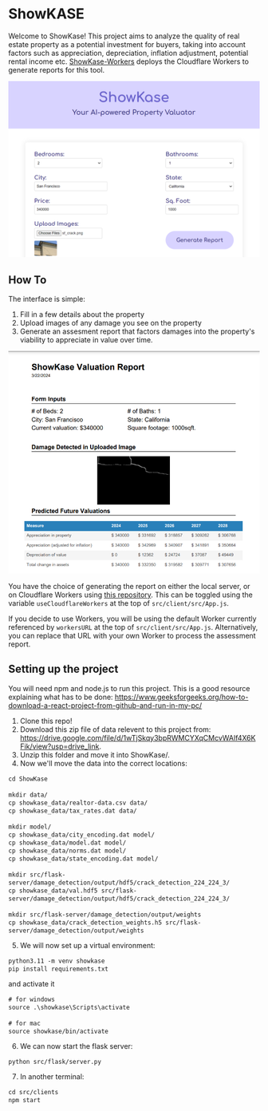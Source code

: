 # ShowKASE

Welcome to ShowKase! This project aims to analyze the quality of real estate property as a potential investment for buyers, taking into account factors such as appreciation, depreciation, inflation adjustment, potential rental income etc. [ShowKase-Workers](https://github.com/AnantharamanSI/ShowKase-Workers) deploys the Cloudflare Workers to generate reports for this tool.

<img src="showkase_home.png" alt="drawing" width="800"/>

## How To
The interface is simple:
1. Fill in a few details about the property
2. Upload images of any damage you see on the property
3. Generate an assesment report that factors damages into the property's viability to appreciate in value over time.

<img src="showkase_report.png" alt="drawing" width="600"/>

You have the choice of generating the report on either the local server, or on Cloudflare Workers using [this repository](https://github.com/AnantharamanSI/ShowKase-Workers). This can be toggled using the variable `useCloudflareWorkers` at the top of `src/client/src/App.js`.

If you decide to use Workers, you will be using the default Worker currently referenced by `workersURL` at the top of `src/client/src/App.js`. Alternatively, you can replace that URL with your own Worker to process the assessment report.

## Setting up the project

You will need npm and node.js to run this project. This is a good resource explaining what has to be done: https://www.geeksforgeeks.org/how-to-download-a-react-project-from-github-and-run-in-my-pc/

1. Clone this repo!
2. Download this zip file of data relevent to this project from: https://drive.google.com/file/d/1wTjSkqy3bpRWMCYXqCMcvWAlf4X6KFik/view?usp=drive_link.
3. Unzip this folder and move it into ShowKase/.
4. Now we'll move the data into the correct locations:
```
cd ShowKase

mkdir data/
cp showkase_data/realtor-data.csv data/
cp showkase_data/tax_rates.dat data/

mkdir model/
cp showkase_data/city_encoding.dat model/
cp showkase_data/model.dat model/
cp showkase_data/norms.dat model/
cp showkase_data/state_encoding.dat model/

mkdir src/flask-server/damage_detection/output/hdf5/crack_detection_224_224_3/
cp showkase_data/val.hdf5 src/flask-server/damage_detection/output/hdf5/crack_detection_224_224_3/

mkdir src/flask-server/damage_detection/output/weights
cp showkase_data/crack_detection_weights.h5 src/flask-server/damage_detection/output/weights
```
5. We will now set up a virtual environment:
```
python3.11 -m venv showkase
pip install requirements.txt
```
and activate it
```
# for windows
source .\showkase\Scripts\activate

# for mac
source showkase/bin/activate
```
6. We can now start the flask server:
```
python src/flask/server.py
```
7. In another terminal:
```
cd src/clients 
npm start
```